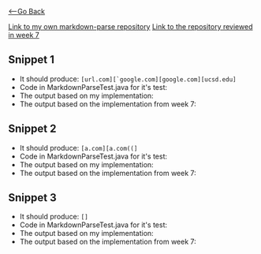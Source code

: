 [<--Go Back](https://bridgettezagrebin.github.io/cse15l-lab-reports/)

[Link to my own markdown-parse repository](https://github.com/BridgetteZagrebin/markdown-parser)
[Link to the repository reviewed in week 7](https://github.com/21KennethTran/markdown-parser)

## Snippet 1
* It should produce: 
``` [url.com][`google.com][google.com][ucsd.edu] ```
* Code in MarkdownParseTest.java for it's test:
* The output based on my implementation:
* The output based on the implementation from week 7:

## Snippet 2
* It should produce: 
``` [a.com][a.com((] ```
* Code in MarkdownParseTest.java for it's test:
* The output based on my implementation:
* The output based on the implementation from week 7:

## Snippet 3
* It should produce: 
``` [] ```
* Code in MarkdownParseTest.java for it's test:
* The output based on my implementation:
* The output based on the implementation from week 7:
